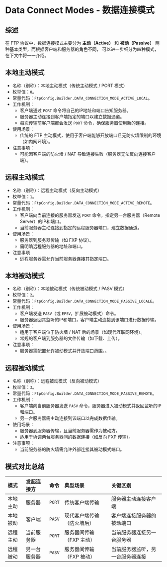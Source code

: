 # Data Connect Modes - 数据连接模式

## 综述

在 FTP 协议中，数据连接模式主要分为 **主动（Active）** 和 **被动（Passive）** 两种基本类型，而根据客户端和服务器的角色不同，
可以进一步细分为四种模式，在下文中将一一介绍。

## 本地主动模式

- 名称（别称）：本地主动模式（传统主动模式 / PORT 模式）
- 枚举值：`0`。
- 常量代码：`FtpConfig.Builder.DATA_CONNECTION_MODE_ACTIVE_LOCAL`。
- 工作机制：
  - 客户端通过 `PORT` 命令将自己的IP地址和端口告知服务器。
  - 服务器主动连接到客户端指定的端口以建立数据通道。
  - 每次传输前客户端都会发送 `PORT` 命令，确保服务器使用新的连接。
- 使用场景：
  - 传统的 FTP 主动模式，使用于客户端能够开放端口且无防火墙限制的环境（如内网环境）。
- 注意事项：
  - 可能因客户端的防火墙 / NAT 导致连接失败（服务器无法反向连接客户端）。

## 远程主动模式

- 名称（别称）：远程主动模式（反向主动模式）
- 枚举值：`1`。
- 常量代码：`FtpConfig.Builder.DATA_CONNECTION_MODE_ACTIVE_REMOTE`。
- 工作机制：
  - 客户端向当前连接的服务器发送 `PORT` 命令，指定另一台服务器（Remote Server）的IP和端口。
  - 当前服务器主动连接到指定的远程服务器端口，建立数据通道。
- 使用场景：
  - 服务器到服务器传输（如 FXP 协议）。
  - 需明确远程服务器的地址和端口。
- 注意事项
  - 远程服务器需允许当前服务器连接其指定端口。

## 本地被动模式

- 名称（别称）：本地被动模式（传统被动模式 / PASV 模式）
- 枚举值：`2`。
- 常量代码：`FtpConfig.Builder.DATA_CONNECTION_MODE_PASSIVE_LOCALE`。
- 工作机制：
  - 客户端发送 `PASV`（或 `EPSV`，扩展被动模式）命令。
  - 服务器返回其监听的IP和端口，客户端主动连接到该端口进行数据传输。
- 使用场景：
  - 适用于客户端位于防火墙 / NAT 后的场景（如现代互联网环境）。
  - 常规的客户端到服务器的文件传输（如下载、上传）。
- 注意事项：
  - 服务器需配置允许被动模式并开放端口范围。。

## 远程被动模式

- 名称（别称）：远程被动模式（反向被动模式）
- 枚举值：`3`。
- 常量代码：`FtpConfig.Builder.DATA_CONNECTION_MODE_PASSIVE_REMOTE`。
- 工作机制：
  - 客户端向当前服务器发送 `PASV` 命令，服务器进入被动模式并返回监听的IP和端口。
  - 另一台服务器需主动连接到该端口以完成数据传输。
- 使用场景：
  - 服务器到服务器传输，且当前服务器需作为被动方。
  - 适用于协调两台服务器间的数据连接（如反向 FXP 传输）。
- 注意事项：
  - 当前服务器的防火墙需允许外部连接其被动模式端口。

## 模式对比总结

| 模式   | 发起连接方  | 命令     | 典型场景           | 关键区别             |
|:-----|:-------|:-------|:---------------|:-----------------|
| 本地主动 | 服务器    | `PORT` | 传统客户端传输        | 服务器主动连接客户端       |
| 本地被动 | 客户端    | `PASV` | 现代客户端传输（防火墙后）  | 客户端连接服务器的被动端口    |
| 远程主动 | 当前服务器  | `PORT` | 服务器间传输（FXP 主动） | 当前服务器连接另一台服务器    |
| 远程被动 | 另一台服务器 | `PASV` | 服务器间传输（FXP 被动） | 当前服务器监听，另一台服务器连接 |
